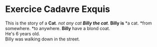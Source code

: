 # Exercice Cadavre Exquis
This is the story of a **Cat**. *not any cat **Billy the cat***.
**Billy is** *a cat.
             *from somewhere.
             *to anywhere.
**Billy** have a blond coat.  
He's 6 years old.  
Billy was walking down in the street.  
